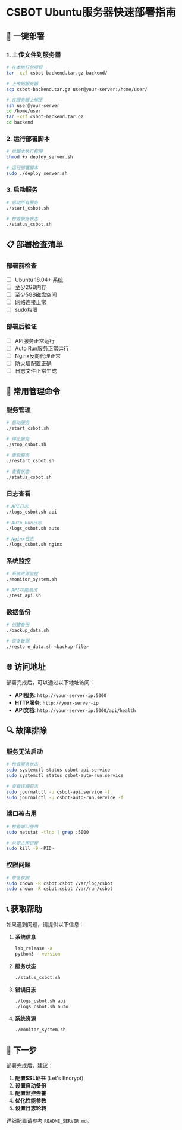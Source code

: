 # CSBOT Ubuntu服务器快速部署指南

## 🚀 一键部署

### 1. 上传文件到服务器

```bash
# 在本地打包项目
tar -czf csbot-backend.tar.gz backend/

# 上传到服务器
scp csbot-backend.tar.gz user@your-server:/home/user/

# 在服务器上解压
ssh user@your-server
cd /home/user
tar -xzf csbot-backend.tar.gz
cd backend
```

### 2. 运行部署脚本

```bash
# 给脚本执行权限
chmod +x deploy_server.sh

# 运行部署脚本
sudo ./deploy_server.sh
```

### 3. 启动服务

```bash
# 启动所有服务
./start_csbot.sh

# 检查服务状态
./status_csbot.sh
```

## 📋 部署检查清单

### 部署前检查
- [ ] Ubuntu 18.04+ 系统
- [ ] 至少2GB内存
- [ ] 至少5GB磁盘空间
- [ ] 网络连接正常
- [ ] sudo权限

### 部署后验证
- [ ] API服务正常运行
- [ ] Auto Run服务正常运行
- [ ] Nginx反向代理正常
- [ ] 防火墙配置正确
- [ ] 日志文件正常生成

## 🔧 常用管理命令

### 服务管理
```bash
# 启动服务
./start_csbot.sh

# 停止服务
./stop_csbot.sh

# 重启服务
./restart_csbot.sh

# 查看状态
./status_csbot.sh
```

### 日志查看
```bash
# API日志
./logs_csbot.sh api

# Auto Run日志
./logs_csbot.sh auto

# Nginx日志
./logs_csbot.sh nginx
```

### 系统监控
```bash
# 系统资源监控
./monitor_system.sh

# API功能测试
./test_api.sh
```

### 数据备份
```bash
# 创建备份
./backup_data.sh

# 恢复数据
./restore_data.sh <backup-file>
```

## 🌐 访问地址

部署完成后，可以通过以下地址访问：

- **API服务**: `http://your-server-ip:5000`
- **HTTP服务**: `http://your-server-ip`
- **API文档**: `http://your-server-ip:5000/api/health`

## 🔍 故障排除

### 服务无法启动
```bash
# 检查服务状态
sudo systemctl status csbot-api.service
sudo systemctl status csbot-auto-run.service

# 查看详细日志
sudo journalctl -u csbot-api.service -f
sudo journalctl -u csbot-auto-run.service -f
```

### 端口被占用
```bash
# 检查端口使用
sudo netstat -tlnp | grep :5000

# 杀死占用进程
sudo kill -9 <PID>
```

### 权限问题
```bash
# 修复权限
sudo chown -R csbot:csbot /var/log/csbot
sudo chown -R csbot:csbot /var/run/csbot
```

## 📞 获取帮助

如果遇到问题，请提供以下信息：

1. **系统信息**
   ```bash
   lsb_release -a
   python3 --version
   ```

2. **服务状态**
   ```bash
   ./status_csbot.sh
   ```

3. **错误日志**
   ```bash
   ./logs_csbot.sh api
   ./logs_csbot.sh auto
   ```

4. **系统资源**
   ```bash
   ./monitor_system.sh
   ```

## 🎯 下一步

部署完成后，建议：

1. **配置SSL证书** (Let's Encrypt)
2. **设置自动备份**
3. **配置监控告警**
4. **优化性能参数**
5. **设置日志轮转**

详细配置请参考 `README_SERVER.md`。
